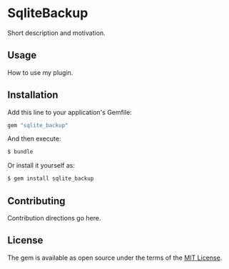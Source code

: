 # SqliteBackup
Short description and motivation.

## Usage
How to use my plugin.

## Installation
Add this line to your application's Gemfile:

```ruby
gem "sqlite_backup"
```

And then execute:
```bash
$ bundle
```

Or install it yourself as:
```bash
$ gem install sqlite_backup
```

## Contributing
Contribution directions go here.

## License
The gem is available as open source under the terms of the [MIT License](https://opensource.org/licenses/MIT).
